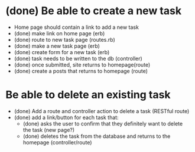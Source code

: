 # (done) Be able to create a new task
- Home page should contain a link to add a new task
 - (done) make link on home page (erb)
 - (done) route to new task page (routes.rb)
 - (done) make a new task page (erb)
 - (done) create form for a new task (erb)
 - (done) task needs to be written to the db (controller)
 - (done) once submitted, site returns to homepage(route)
  - (done) create a posts that returns to homepage (route)

# Be able to delete an existing task
- (done) Add a route and controller action to delete a task (RESTful route)
- (done) add a link/button for each task that:
  - (done) asks the user to confirm that they definitely want to delete the task (new page?)
  - (done) deletes the task from the database and returns to the homepage (controller/route)
